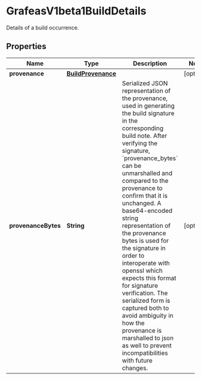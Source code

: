 

# GrafeasV1beta1BuildDetails

Details of a build occurrence.

## Properties

| Name | Type | Description | Notes |
|------------ | ------------- | ------------- | -------------|
|**provenance** | [**BuildProvenance**](BuildProvenance.md) |  |  [optional] |
|**provenanceBytes** | **String** | Serialized JSON representation of the provenance, used in generating the build signature in the corresponding build note. After verifying the signature, &#x60;provenance_bytes&#x60; can be unmarshalled and compared to the provenance to confirm that it is unchanged. A base64-encoded string representation of the provenance bytes is used for the signature in order to interoperate with openssl which expects this format for signature verification. The serialized form is captured both to avoid ambiguity in how the provenance is marshalled to json as well to prevent incompatibilities with future changes. |  [optional] |



